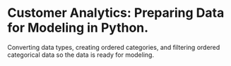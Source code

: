 # Customer Analytics: Preparing Data for Modeling in Python.

Converting data types, creating ordered categories, and filtering ordered categorical data so the data is ready for modeling.
